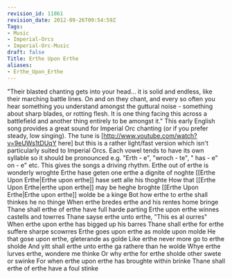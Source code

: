 ```yaml
---
revision_id: 11861
revision_date: 2012-09-26T09:54:59Z
Tags:
- Music
- Imperial-Orcs
- Imperial-Orc-Music
draft: false
Title: Erthe Upon Erthe
aliases:
- Erthe_Upon_Erthe
---
```

"Their blasted chanting gets into your head... it is solid and endless, like their marching battle lines. On and on they chant, and every so often you hear something you understand amongst the guttural noise - something about sharp blades, or rotting flesh. It is one thing facing this across a battlefield and another thing entirely to be amongst it." 
This early English song provides a great sound for Imperial Orc chanting (or if you prefer steady, low singing). The tune is [http://www.youtube.com/watch?v=9eUWs1tDUqY here] but this is a rather light/fast version which isn't particularly suited to Imperial Orcs. 
Each vowel tends to have its own syllable so it should be pronounced e.g. "Erth - e", "wroch - te", " has - e" on - e" etc. This gives the songs a driving rhythm.
Erthe out of erthe is wonderly wroghte
Erthe hase geten one erthe a dignite of noghte
[[Erthe Upon Erthe|Erthe upon erthe]] hase sett alle his thoghte
How that [[Erthe Upon Erthe|erthe upon erthe]] may be heghe broghte
[[Erthe Upon Erthe|Erthe upon erthe]] wolde be a kinge
Bot how erthe to erthe shall thinkes he no thinge
When erthe bredes erthe and his rentes home bringe
Thane shall erthe of erthe have full harde parting
Erthe upon erthe winnes castells and towrres
Thane sayse erthe unto erthe, "This es al ourres"
When erthe upon erthe has bigged up his barres
Thane shall erthe for erthe suffere sharpe scowrres
Erthe goes upon erthe as molde upon molde
He that gose upon erthe, gleterande as golde
Like erthe never more go to erthe sholde
And yitt shall erthe unto erthe ga rathere than he wolde
Whye erthe lurves erthe, wondere me thinke
Or why erthe for erthe sholde other swete or swinke
For when erthe upon erthe has broughte within brinke
Thane shall erthe of erthe have a foul stinke